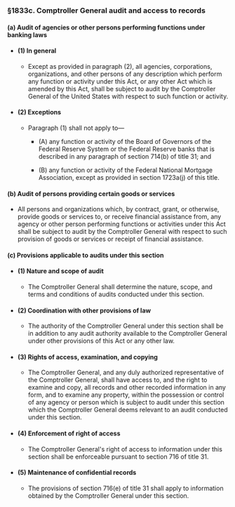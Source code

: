 ### §1833c. Comptroller General audit and access to records
#### (a) Audit of agencies or other persons performing functions under banking laws
* #### (1) In general
  * Except as provided in paragraph (2), all agencies, corporations, organizations, and other persons of any description which perform any function or activity under this Act, or any other Act which is amended by this Act, shall be subject to audit by the Comptroller General of the United States with respect to such function or activity.

* #### (2) Exceptions
  * Paragraph (1) shall not apply to—

    * (A) any function or activity of the Board of Governors of the Federal Reserve System or the Federal Reserve banks that is described in any paragraph of section 714(b) of title 31; and

    * (B) any function or activity of the Federal National Mortgage Association, except as provided in section 1723a(j) of this title.

#### (b) Audit of persons providing certain goods or services
* All persons and organizations which, by contract, grant, or otherwise, provide goods or services to, or receive financial assistance from, any agency or other person performing functions or activities under this Act shall be subject to audit by the Comptroller General with respect to such provision of goods or services or receipt of financial assistance.

#### (c) Provisions applicable to audits under this section
* #### (1) Nature and scope of audit
  * The Comptroller General shall determine the nature, scope, and terms and conditions of audits conducted under this section.

* #### (2) Coordination with other provisions of law
  * The authority of the Comptroller General under this section shall be in addition to any audit authority available to the Comptroller General under other provisions of this Act or any other law.

* #### (3) Rights of access, examination, and copying
  * The Comptroller General, and any duly authorized representative of the Comptroller General, shall have access to, and the right to examine and copy, all records and other recorded information in any form, and to examine any property, within the possession or control of any agency or person which is subject to audit under this section which the Comptroller General deems relevant to an audit conducted under this section.

* #### (4) Enforcement of right of access
  * The Comptroller General's right of access to information under this section shall be enforceable pursuant to section 716 of title 31.

* #### (5) Maintenance of confidential records
  * The provisions of section 716(e) of title 31 shall apply to information obtained by the Comptroller General under this section.